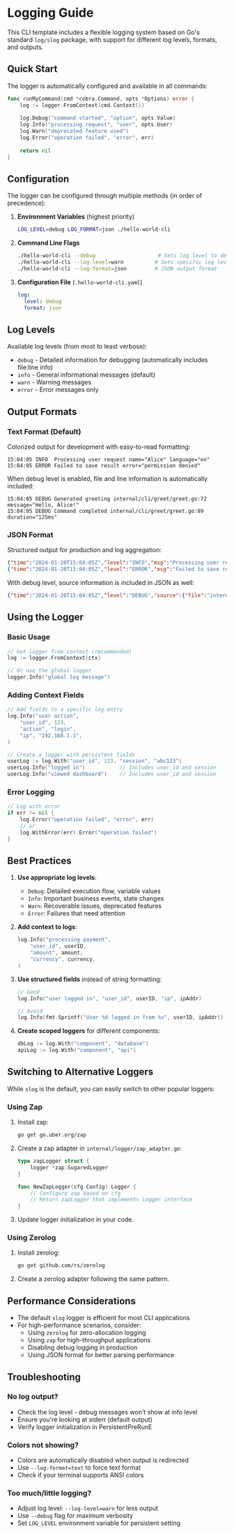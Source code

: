 # Logging Guide

This CLI template includes a flexible logging system based on Go's standard `log/slog` package, with support for different log levels, formats, and outputs.

## Quick Start

The logger is automatically configured and available in all commands:

```go
func runMyCommand(cmd *cobra.Command, opts *Options) error {
    log := logger.FromContext(cmd.Context())
    
    log.Debug("command started", "option", opts.Value)
    log.Info("processing request", "user", opts.User)
    log.Warn("deprecated feature used")
    log.Error("operation failed", "error", err)
    
    return nil
}
```

## Configuration

The logger can be configured through multiple methods (in order of precedence):

1. **Environment Variables** (highest priority)
   ```bash
   LOG_LEVEL=debug LOG_FORMAT=json ./hello-world-cli
   ```

2. **Command Line Flags**
   ```bash
   ./hello-world-cli --debug                    # Sets log level to debug
   ./hello-world-cli --log-level=warn          # Sets specific log level
   ./hello-world-cli --log-format=json         # JSON output format
   ```

3. **Configuration File** (`.hello-world-cli.yaml`)
   ```yaml
   log:
     level: debug
     format: json
   ```

## Log Levels

Available log levels (from most to least verbose):
- `debug` - Detailed information for debugging (automatically includes file:line info)
- `info` - General informational messages (default)
- `warn` - Warning messages
- `error` - Error messages only

## Output Formats

### Text Format (Default)
Colorized output for development with easy-to-read formatting:
```
15:04:05 INFO  Processing user request name="Alice" language="en"
15:04:05 ERROR Failed to save result error="permission denied"
```

When debug level is enabled, file and line information is automatically included:
```
15:04:05 DEBUG Generated greeting internal/cli/greet/greet.go:72 message="Hello, Alice!"
15:04:05 DEBUG Command completed internal/cli/greet/greet.go:89 duration="125ms"
```

### JSON Format
Structured output for production and log aggregation:
```json
{"time":"2024-01-20T15:04:05Z","level":"INFO","msg":"Processing user request","name":"Alice","language":"en"}
{"time":"2024-01-20T15:04:05Z","level":"ERROR","msg":"Failed to save result","error":"permission denied"}
```

With debug level, source information is included in JSON as well:
```json
{"time":"2024-01-20T15:04:05Z","level":"DEBUG","source":{"file":"internal/cli/greet/greet.go","line":72},"msg":"Generated greeting","message":"Hello, Alice!"}
```

## Using the Logger

### Basic Usage

```go
// Get logger from context (recommended)
log := logger.FromContext(ctx)

// Or use the global logger
logger.Info("global log message")
```

### Adding Context Fields

```go
// Add fields to a specific log entry
log.Info("user action", 
    "user_id", 123,
    "action", "login",
    "ip", "192.168.1.1",
)

// Create a logger with persistent fields
userLog := log.With("user_id", 123, "session", "abc123")
userLog.Info("logged in")           // Includes user_id and session
userLog.Info("viewed dashboard")    // Includes user_id and session
```

### Error Logging

```go
// Log with error
if err != nil {
    log.Error("operation failed", "error", err)
    // or
    log.WithError(err).Error("operation failed")
}
```

## Best Practices

1. **Use appropriate log levels**:
   - `Debug`: Detailed execution flow, variable values
   - `Info`: Important business events, state changes
   - `Warn`: Recoverable issues, deprecated features
   - `Error`: Failures that need attention

2. **Add context to logs**:
   ```go
   log.Info("processing payment",
       "user_id", userID,
       "amount", amount,
       "currency", currency,
   )
   ```

3. **Use structured fields** instead of string formatting:
   ```go
   // Good
   log.Info("user logged in", "user_id", userID, "ip", ipAddr)
   
   // Avoid
   log.Info(fmt.Sprintf("User %d logged in from %s", userID, ipAddr))
   ```

4. **Create scoped loggers** for different components:
   ```go
   dbLog := log.With("component", "database")
   apiLog := log.With("component", "api")
   ```

## Switching to Alternative Loggers

While `slog` is the default, you can easily switch to other popular loggers:

### Using Zap

1. Install zap:
   ```bash
   go get go.uber.org/zap
   ```

2. Create a zap adapter in `internal/logger/zap_adapter.go`:
   ```go
   type zapLogger struct {
       logger *zap.SugaredLogger
   }
   
   func NewZapLogger(cfg Config) Logger {
       // Configure zap based on cfg
       // Return zapLogger that implements Logger interface
   }
   ```

3. Update logger initialization in your code.

### Using Zerolog

1. Install zerolog:
   ```bash
   go get github.com/rs/zerolog
   ```

2. Create a zerolog adapter following the same pattern.

## Performance Considerations

- The default `slog` logger is efficient for most CLI applications
- For high-performance scenarios, consider:
  - Using `zerolog` for zero-allocation logging
  - Using `zap` for high-throughput applications
  - Disabling debug logging in production
  - Using JSON format for better parsing performance

## Troubleshooting

### No log output?
- Check the log level - debug messages won't show at info level
- Ensure you're looking at stderr (default output)
- Verify logger initialization in PersistentPreRunE

### Colors not showing?
- Colors are automatically disabled when output is redirected
- Use `--log-format=text` to force text format
- Check if your terminal supports ANSI colors

### Too much/little logging?
- Adjust log level: `--log-level=warn` for less output
- Use `--debug` flag for maximum verbosity
- Set `LOG_LEVEL` environment variable for persistent setting
